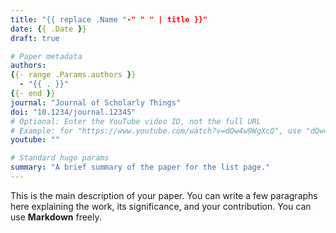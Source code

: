 ```yaml
---
title: "{{ replace .Name "-" " " | title }}"
date: {{ .Date }}
draft: true

# Paper metadata
authors:
{{- range .Params.authors }}
  - "{{ . }}"
{{- end }}
journal: "Journal of Scholarly Things"
doi: "10.1234/journal.12345"
# Optional: Enter the YouTube video ID, not the full URL
# Example: for "https://www.youtube.com/watch?v=dQw4w9WgXcQ", use "dQw4w9WgXcQ"
youtube: "" 

# Standard hugo params
summary: "A brief summary of the paper for the list page."
---
```


This is the main description of your paper. You can write a few paragraphs here explaining the work, its significance, and your contribution. You can use **Markdown** freely.